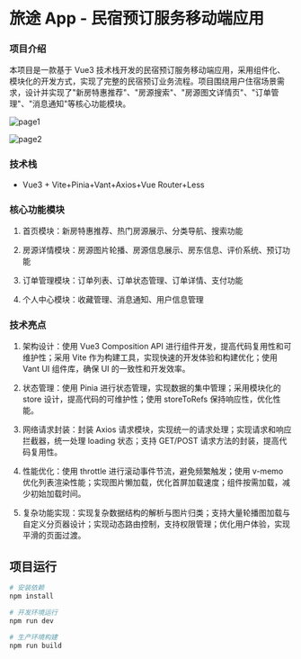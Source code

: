 # 旅途 App - 民宿预订服务移动端应用

### 项目介绍

本项目是一款基于 Vue3 技术栈开发的民宿预订服务移动端应用，采用组件化、模块化的开发方式，实现了完整的民宿预订业务流程。项目围绕用户住宿场景需求，设计并实现了"新房特惠推荐"、"房源搜索"、"房源图文详情页"、"订单管理"、"消息通知"等核心功能模块。

![page1](./public/img/page1.png)

![page2](./public/img/page2.png)

### 技术栈

- Vue3 + Vite+Pinia+Vant+Axios+Vue Router+Less

### 核心功能模块

1. 首页模块：新房特惠推荐、热门房源展示、分类导航、搜索功能

2. 房源详情模块：房源图片轮播、房源信息展示、房东信息、评价系统、预订功能

3. 订单管理模块：订单列表、订单状态管理、订单详情、支付功能

4. 个人中心模块：收藏管理、消息通知、用户信息管理

### 技术亮点

1. 架构设计：使用 Vue3 Composition API 进行组件开发，提高代码复用性和可维护性；采用 Vite 作为构建工具，实现快速的开发体验和构建优化；使用 Vant UI 组件库，确保 UI 的一致性和开发效率。

2. 状态管理：使用 Pinia 进行状态管理，实现数据的集中管理；采用模块化的 store 设计，提高代码的可维护性；使用 storeToRefs 保持响应性，优化性能。

3. 网络请求封装：封装 Axios 请求模块，实现统一的请求处理；实现请求和响应拦截器，统一处理 loading 状态；支持 GET/POST 请求方法的封装，提高代码复用性。

4. 性能优化：使用 throttle 进行滚动事件节流，避免频繁触发；使用 v-memo 优化列表渲染性能；实现图片懒加载，优化首屏加载速度；组件按需加载，减少初始加载时间。

5. 复杂功能实现：实现复杂数据结构的解析与图片归类；支持大量轮播图加载与自定义分页器设计；实现动态路由控制，支持权限管理；优化用户体验，实现平滑的页面过渡。

## 项目运行

```bash
# 安装依赖
npm install

# 开发环境运行
npm run dev

# 生产环境构建
npm run build
```
